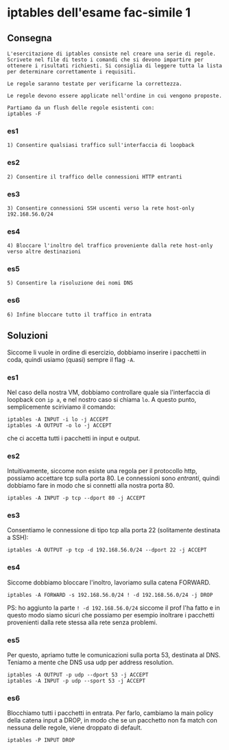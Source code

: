 # iptables dell'esame fac-simile 1

## Consegna
```
L'esercitazione di iptables consiste nel creare una serie di regole.
Scrivete nel file di testo i comandi che si devono impartire per 
ottenere i risultati richiesti. Si consiglia di leggere tutta la lista
per determinare correttamente i requisiti.

Le regole saranno testate per verificarne la correttezza.

Le regole devono essere applicate nell'ordine in cui vengono proposte.

Partiamo da un flush delle regole esistenti con:
iptables -F
```

### es1
```
1) Consentire qualsiasi traffico sull'interfaccia di loopback
```
### es2
```
2) Consentire il traffico delle connessioni HTTP entranti
```
### es3
```
3) Consentire connessioni SSH uscenti verso la rete host-only 192.168.56.0/24
```
### es4
```
4) Bloccare l'inoltro del traffico proveniente dalla rete host-only verso altre destinazioni
```
### es5
```
5) Consentire la risoluzione dei nomi DNS
```
### es6
```
6) Infine bloccare tutto il traffico in entrata
```

## Soluzioni

Siccome li vuole in ordine di esercizio, dobbiamo inserire i pacchetti in coda, quindi usiamo (quasi) sempre il flag `-A`.

### es1
Nel caso della nostra VM, dobbiamo controllare quale sia l'interfaccia di loopback con `ip a`, e nel nostro caso si chiama `lo`.
A questo punto, semplicemente sciriviamo il comando:
```
iptables -A INPUT -i lo -j ACCEPT
iptables -A OUTPUT -o lo -j ACCEPT
```
che ci accetta tutti i pacchetti in input e output.

### es2
Intuitivamente, siccome non esiste una regola per il protocollo http, possiamo accettare tcp sulla porta 80. Le connessioni sono _entranti_, quindi dobbiamo fare in modo che si connetti alla nostra porta 80.
```
iptables -A INPUT -p tcp --dport 80 -j ACCEPT
```

### es3
Consentiamo le connessione di tipo tcp alla porta 22 (solitamente destinata a SSH):
```
iptables -A OUTPUT -p tcp -d 192.168.56.0/24 --dport 22 -j ACCEPT 
```

### es4
Siccome dobbiamo bloccare l'inoltro, lavoriamo sulla catena FORWARD.
```
iptables -A FORWARD -s 192.168.56.0/24 ! -d 192.168.56.0/24 -j DROP
```
PS: ho aggiunto la parte `! -d 192.168.56.0/24` siccome il prof l'ha fatto e in questo modo siamo sicuri che possiamo per esempio inoltrare i pacchetti provenienti dalla rete stessa alla rete senza problemi. 

### es5
Per questo, apriamo tutte le comunicazioni sulla porta 53, destinata al DNS.
Teniamo a mente che DNS usa udp per address resolution.
```
iptables -A OUTPUT -p udp --dport 53 -j ACCEPT
iptables -A INPUT -p udp --sport 53 -j ACCEPT
```

### es6
Blocchiamo tutti i pacchetti in entrata. Per farlo, cambiamo la main policy della catena input a DROP, in modo che se un pacchetto non fa match con nessuna delle regole, viene droppato di default. 
```
iptables -P INPUT DROP
```
